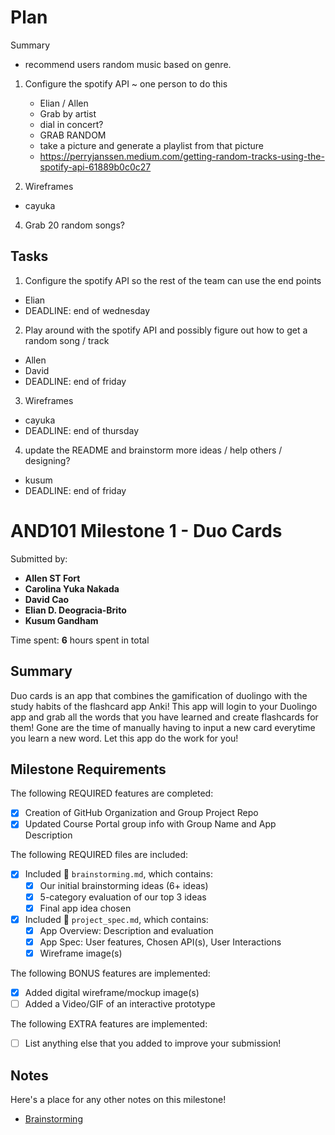 # Plan

Summary
- recommend users random music based on genre. 

1. Configure the spotify API ~ one person to do this
   - Elian / Allen
   - Grab by artist
   - dial in concert?
   - GRAB RANDOM
   - take a picture and generate a playlist from that picture
   - https://perryjanssen.medium.com/getting-random-tracks-using-the-spotify-api-61889b0c0c27

2. Wireframes
  - cayuka
  
4. Grab 20 random songs?

## Tasks
1. Configure the spotify API so the rest of the team can use the end points 
- Elian
- DEADLINE: end of wednesday

2. Play around with the spotify API and possibly figure out how to get a random song / track
- Allen
- David
- DEADLINE: end of friday

3. Wireframes
- cayuka
- DEADLINE: end of thursday

4. update the README and brainstorm more ideas / help others / designing?
- kusum
- DEADLINE: end of friday


<!-- (This is a comment) INSTRUCTIONS: Go through this page and fill out any **bolded** entries with their correct values.-->

# AND101 Milestone 1 - **Duo Cards**

Submitted by:
- **Allen ST Fort**
- **Carolina Yuka Nakada**
- **David Cao**
- **Elian D. Deogracia-Brito**
- **Kusum Gandham**

Time spent: **6** hours spent in total

## Summary

Duo cards is an app that combines the gamification of duolingo with the study habits of the flashcard app Anki! This app will login to your Duolingo app and grab all the words that you have learned and create flashcards for them! Gone are the time of manually having to input a new card everytime you learn a new word. Let this app do the work for you!

## Milestone Requirements

<!-- Please be sure to change the [ ] to [x] for any features you completed.  If a feature is not checked [x], you might miss the points for that item! -->

The following REQUIRED features are completed:

- [x] Creation of GitHub Organization and Group Project Repo
- [x] Updated Course Portal group info with Group Name and App Description

The following REQUIRED files are included:

- [x] Included 📄 `brainstorming.md`, which contains:
  - [x] Our initial brainstorming ideas (6+ ideas)
  - [x] 5-category evaluation of our top 3 ideas
  - [x] Final app idea chosen
- [x] Included 📄 `project_spec.md`, which contains:
  - [x] App Overview: Description and evaluation
  - [x] App Spec: User features, Chosen API(s), User Interactions
  - [x] Wireframe image(s)

The following BONUS features are implemented:

- [x] Added digital wireframe/mockup image(s)
- [ ] Added a Video/GIF of an interactive prototype

The following EXTRA features are implemented:

- [ ] List anything else that you added to improve your submission!

## Notes

Here's a place for any other notes on this milestone!

- [Brainstorming](https://github.com/Codepath-Team-29/DuoCards/blob/main/brainstorming.md)

